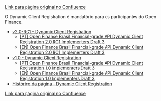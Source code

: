 [Link para página original no Confluence](https://openfinancebrasil.atlassian.net/wiki/spaces/OF/pages/240649257)

O Dynamic Client Registration é mandatório para os participantes do Open Finance.

- [v2.0-RC1 - Dynamic Client Registration](../../../../OF/Open%20Finance%20Brasil/Seguran%c3%a7a/Dynamic%20Client%20Registration/v2.0-RC1%20-%20Dynamic%20Client%20Registration/index)
    - [\[PT\]  Open Finance Brasil Financial-grade API Dynamic Client Registration 2.0 RC1 Implementers Draft 3](../../../../OF/Open%20Finance%20Brasil/Seguran%c3%a7a/Dynamic%20Client%20Registration/v2.0-RC1%20-%20Dynamic%20Client%20Registration/[PT]%20%20Open%20Finance%20Brasil%20Financial-grade%20API%20Dynamic%20Client%20Registration%202.0%20RC1%20Implementers%20Draft%203)
    - [\[EN\]  Open Finance Brasil Financial-grade API Dynamic Client Registration 2.0 RC1 Implementers Draft 3](../../../../OF/Open%20Finance%20Brasil/Seguran%c3%a7a/Dynamic%20Client%20Registration/v2.0-RC1%20-%20Dynamic%20Client%20Registration/[EN]%20%20Open%20Finance%20Brasil%20Financial-grade%20API%20Dynamic%20Client%20Registration%202.0%20RC1%20Implementers%20Draft%203)
- [v1.0 - Dynamic Client Registration](../../../../OF/Open%20Finance%20Brasil/Seguran%c3%a7a/Dynamic%20Client%20Registration/v1.0%20-%20Dynamic%20Client%20Registration/index)
    - [\[PT\] Open Finance Brasil Financial-grade API Dynamic Client Registration 1.0 Implementers Draft 3](../../../../OF/Open%20Finance%20Brasil/Seguran%c3%a7a/Dynamic%20Client%20Registration/v1.0%20-%20Dynamic%20Client%20Registration/[PT]%20Open%20Finance%20Brasil%20Financial-grade%20API%20Dynamic%20Client%20Registration%201.0%20Implementers%20Draft%203)
    - [\[EN\] Open Finance Brasil Financial-grade API Dynamic Client Registration 1.0 Implementers Draft 3](../../../../OF/Open%20Finance%20Brasil/Seguran%c3%a7a/Dynamic%20Client%20Registration/v1.0%20-%20Dynamic%20Client%20Registration/[EN]%20Open%20Finance%20Brasil%20Financial-grade%20API%20Dynamic%20Client%20Registration%201.0%20Implementers%20Draft%203)
- [Histórico da página - Dynamic Client Registration](../../../../OF/Open%20Finance%20Brasil/Seguran%c3%a7a/Dynamic%20Client%20Registration/Hist%c3%b3rico%20da%20p%c3%a1gina%20-%20Dynamic%20Client%20Registration)

[Link para página original no Confluence](https://openfinancebrasil.atlassian.net/wiki/spaces/OF/pages/240649257)